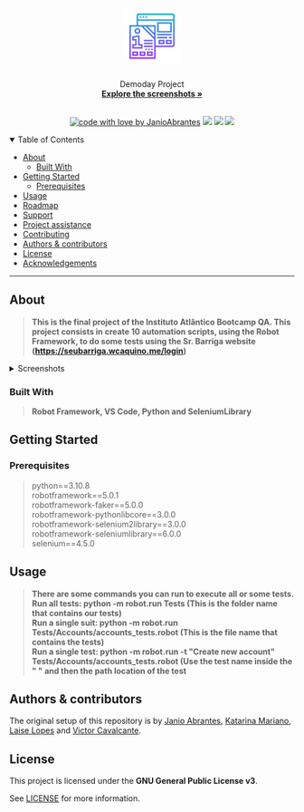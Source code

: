 <h1 align="center">
  <a href="https://github.com/JanioAbrantes/demoday-project">
    <!-- Please provide path to your logo here -->
    <img src="docs/images/logo.svg" alt="Logo" width="100" height="100">
  </a>
</h1>

<div align="center">
  Demoday Project
  <br />
  <a href="#about"><strong>Explore the screenshots »</strong></a>
  <br />
  </div>
<div align="center">
<br />


[![code with love by JanioAbrantes](https://img.shields.io/badge/%3C%2F%3E%20with%20%E2%99%A5%20by-JanioAbrantes-ff1414.svg?style=flat-square)](https://github.com/JanioAbrantes)
[![](https://img.shields.io/badge/KatarinaMariano-ff1414.svg?style=flat-square)](https://github.com/KatarinaMariano-QA)
[![](https://img.shields.io/badge/LaiseLopes-ff1414.svg?style=flat-square)](https://github.com/laise12)
[![](https://img.shields.io/badge/VictorCavalcante-ff1414.svg?style=flat-square)]()

</div>

<details open="open">
<summary>Table of Contents</summary>

- [About](#about)
  - [Built With](#built-with)
- [Getting Started](#getting-started)
  - [Prerequisites](#prerequisites)
- [Usage](#usage)
- [Roadmap](#roadmap)
- [Support](#support)
- [Project assistance](#project-assistance)
- [Contributing](#contributing)
- [Authors & contributors](#authors--contributors)
- [License](#license)
- [Acknowledgements](#acknowledgements)

</details>

---

## About

> **This is the final project of the Instituto Atlântico Bootcamp QA.
> This project consists in create 10 automation scripts, using the Robot Framework, to do some tests using the 
> Sr. Barriga website (https://seubarriga.wcaquino.me/login)**

<details>
<summary>Screenshots</summary>


|                                     Home Page                                      |                               Login Page                               |
|:----------------------------------------------------------------------------------:| :--------------------------------------------------------------------: |
| <img src="docs/images/Full-Account-Reset.png" title="Home Page" width="100%"> | <img src="docs/images/Log-in-all-fields-empty.png" title="Home Page" width="100%"> |

</details>

### Built With

> **Robot Framework, VS Code, Python and SeleniumLibrary**

## Getting Started

### Prerequisites

> python==3.10.8 <br />
> robotframework==5.0.1 <br />
> robotframework-faker==5.0.0 <br />
> robotframework-pythonlibcore==3.0.0 <br />
> robotframework-selenium2library==3.0.0 <br />
> robotframework-seleniumlibrary==6.0.0 <br />
> selenium==4.5.0

## Usage

> **There are some commands you can run to execute all or some tests. <br />
> Run all tests: python -m robot.run Tests (This is the folder name that contains our tests) <br />
> Run a single suit: python -m robot.run Tests/Accounts/accounts_tests.robot (This is the file name that contains the tests) <br />
> Run a single test: python -m robot.run -t "Create new account" Tests/Accounts/accounts_tests.robot (Use the test name inside the " " and then the path location of the test**

## Authors & contributors

The original setup of this repository is by [Janio Abrantes](https://github.com/JanioAbrantes),
[Katarina Mariano](https://github.com/KatarinaMariano-QA),
[Laise Lopes](https://github.com/laise12) and 
[Victor Cavalcante]().

## License

This project is licensed under the **GNU General Public License v3**.

See [LICENSE](LICENSE) for more information.